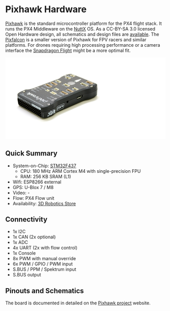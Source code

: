 # Pixhawk Hardware

[Pixhawk](https://pixhawk.org/modules/pixhawk) is the standard microcontroller platform for the PX4 flight stack. It runs the PX4 Middleware on the [NuttX](http://nuttx.org) OS. As a CC-BY-SA 3.0 licensed Open Hardware design, all schematics and design files are [available](https://github.com/PX4/Hardware). The [Pixfalcon](hardware-pixfalcon.md) is a smaller version of Pixhawk for FPV racers and similar platforms. For drones requiring high processing performance or a camera interface the [Snapdragon Flight](hardware-snapdragon.md) might be a more optimal fit.

![](images/hardware/hardware-pixhawk.png)

## Quick Summary

  * System-on-Chip: [STM32F437](http://www.st.com/web/en/catalog/mmc/FM141/SC1169/SS1577/LN1789)
    * CPU: 180 MHz ARM Cortex M4 with single-precision FPU
    * RAM: 256 KB SRAM (L1)
  * Wifi: ESP8266 external
  * GPS: U-Blox 7 / M8
  * Video: -
  * Flow: PX4 Flow unit
  * Availability: [3D Robotics Store](https://store.3drobotics.com/products/3dr-pixhawk)

## Connectivity

  * 1x I2C
  * 1x CAN (2x optional)
  * 1x ADC
  * 4x UART (2x with flow control)
  * 1x Console
  * 8x PWM with manual override
  * 6x PWM / GPIO / PWM input
  * S.BUS / PPM / Spektrum input
  * S.BUS output

## Pinouts and Schematics

The board is documented in detailed on the [Pixhawk project](https://pixhawk.org/modules/pixhawk) website.
